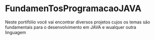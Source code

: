 # FundamenTosProgramacaoJAVA
Neste portifólio você vai encontrar diversos projetos cujos os temas são fundamentais para o desenvolvimento em JAVA e wualquer outra linguagem
